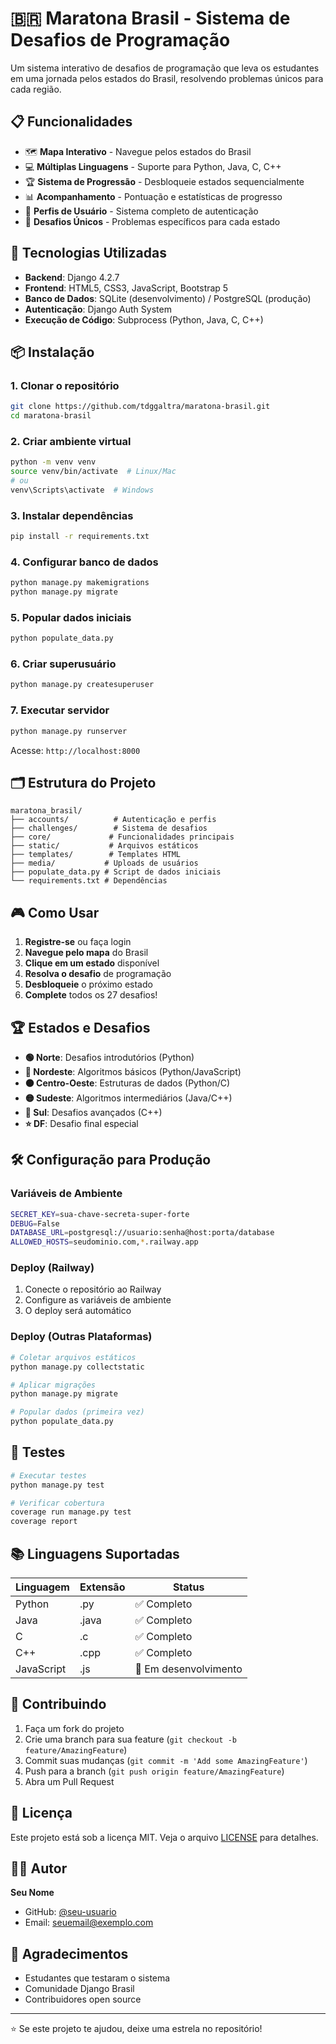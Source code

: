 # 🇧🇷 Maratona Brasil - Sistema de Desafios de Programação

Um sistema interativo de desafios de programação que leva os estudantes em uma jornada pelos estados do Brasil, resolvendo problemas únicos para cada região.

## 📋 Funcionalidades

- 🗺️ **Mapa Interativo** - Navegue pelos estados do Brasil
- 💻 **Múltiplas Linguagens** - Suporte para Python, Java, C, C++
- 🏆 **Sistema de Progressão** - Desbloqueie estados sequencialmente
- 📊 **Acompanhamento** - Pontuação e estatísticas de progresso
- 👤 **Perfis de Usuário** - Sistema completo de autenticação
- 🎯 **Desafios Únicos** - Problemas específicos para cada estado

## 🚀 Tecnologias Utilizadas

- **Backend**: Django 4.2.7
- **Frontend**: HTML5, CSS3, JavaScript, Bootstrap 5
- **Banco de Dados**: SQLite (desenvolvimento) / PostgreSQL (produção)
- **Autenticação**: Django Auth System
- **Execução de Código**: Subprocess (Python, Java, C, C++)

## 📦 Instalação

### 1. Clonar o repositório
```bash
git clone https://github.com/tdggaltra/maratona-brasil.git
cd maratona-brasil
```

### 2. Criar ambiente virtual
```bash
python -m venv venv
source venv/bin/activate  # Linux/Mac
# ou
venv\Scripts\activate  # Windows
```

### 3. Instalar dependências
```bash
pip install -r requirements.txt
```

### 4. Configurar banco de dados
```bash
python manage.py makemigrations
python manage.py migrate
```

### 5. Popular dados iniciais
```bash
python populate_data.py
```

### 6. Criar superusuário
```bash
python manage.py createsuperuser
```

### 7. Executar servidor
```bash
python manage.py runserver
```

Acesse: `http://localhost:8000`

## 🗂️ Estrutura do Projeto

```
maratona_brasil/
├── accounts/          # Autenticação e perfis
├── challenges/        # Sistema de desafios
├── core/             # Funcionalidades principais
├── static/           # Arquivos estáticos
├── templates/        # Templates HTML
├── media/           # Uploads de usuários
├── populate_data.py # Script de dados iniciais
└── requirements.txt # Dependências
```

## 🎮 Como Usar

1. **Registre-se** ou faça login
2. **Navegue pelo mapa** do Brasil
3. **Clique em um estado** disponível
4. **Resolva o desafio** de programação
5. **Desbloqueie** o próximo estado
6. **Complete** todos os 27 desafios!

## 🏆 Estados e Desafios

- **🟢 Norte**: Desafios introdutórios (Python)
- **🔴 Nordeste**: Algoritmos básicos (Python/JavaScript)
- **🟠 Centro-Oeste**: Estruturas de dados (Python/C)
- **🟡 Sudeste**: Algoritmos intermediários (Java/C++)
- **🔵 Sul**: Desafios avançados (C++)
- **⭐ DF**: Desafio final especial

## 🛠️ Configuração para Produção

### Variáveis de Ambiente
```bash
SECRET_KEY=sua-chave-secreta-super-forte
DEBUG=False
DATABASE_URL=postgresql://usuario:senha@host:porta/database
ALLOWED_HOSTS=seudominio.com,*.railway.app
```

### Deploy (Railway)
1. Conecte o repositório ao Railway
2. Configure as variáveis de ambiente
3. O deploy será automático

### Deploy (Outras Plataformas)
```bash
# Coletar arquivos estáticos
python manage.py collectstatic

# Aplicar migrações
python manage.py migrate

# Popular dados (primeira vez)
python populate_data.py
```

## 🧪 Testes

```bash
# Executar testes
python manage.py test

# Verificar cobertura
coverage run manage.py test
coverage report
```

## 📚 Linguagens Suportadas

| Linguagem | Extensão | Status |
|-----------|----------|--------|
| Python    | .py      | ✅ Completo |
| Java      | .java    | ✅ Completo |
| C         | .c       | ✅ Completo |
| C++       | .cpp     | ✅ Completo |
| JavaScript| .js      | 🚧 Em desenvolvimento |

## 🤝 Contribuindo

1. Faça um fork do projeto
2. Crie uma branch para sua feature (`git checkout -b feature/AmazingFeature`)
3. Commit suas mudanças (`git commit -m 'Add some AmazingFeature'`)
4. Push para a branch (`git push origin feature/AmazingFeature`)
5. Abra um Pull Request

## 📄 Licença

Este projeto está sob a licença MIT. Veja o arquivo [LICENSE](LICENSE) para detalhes.

## 👨‍💻 Autor

**Seu Nome**
- GitHub: [@seu-usuario](https://github.com/seu-usuario)
- Email: seuemail@exemplo.com

## 🙏 Agradecimentos

- Estudantes que testaram o sistema
- Comunidade Django Brasil
- Contribuidores open source

---

⭐ Se este projeto te ajudou, deixe uma estrela no repositório!  
